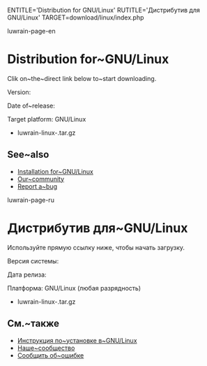 
ENTITLE='Distribution for GNU/Linux'
RUTITLE='Дистрибутив для GNU/Linux'
TARGET=download/linux/index.php

luwrain-page-en

# Distribution for~GNU/Linux


Clik on~the~direct link below to~start  downloading.

Version: <?php echo lwr_version_linux();?>

Date of~release: <?php echo lwr_release_date_linux_en();?>

Target platform: GNU/Linux

* luwrain-linux-<?php echo lwr_version_linux();?>.tar.gz

## See~also

* [Installation for~GNU/Linux](local:/doc/user/installation/linux/)
* [Our~community](local:/community/)
* [Report a~bug](local:/community/bugs/)

luwrain-page-ru


# Дистрибутив для~GNU/Linux

Используйте прямую ссылку ниже, чтобы начать загрузку.

Версия системы: <?php echo lwr_version_linux();?>

Дата релиза: <?php echo lwr_release_date_linux_ru();?>

Платформа: GNU/Linux (любая разрядность)

* luwrain-linux-<?php echo lwr_version_linux();?>.tar.gz

## См.~также

* [Инструкция по~установке в~GNU/Linux](local:/doc/user/installation/linux/)
* [Наше~сообщество](local:/community/)
* [Сообщить об~ошибке](local:/community/bugs/)


